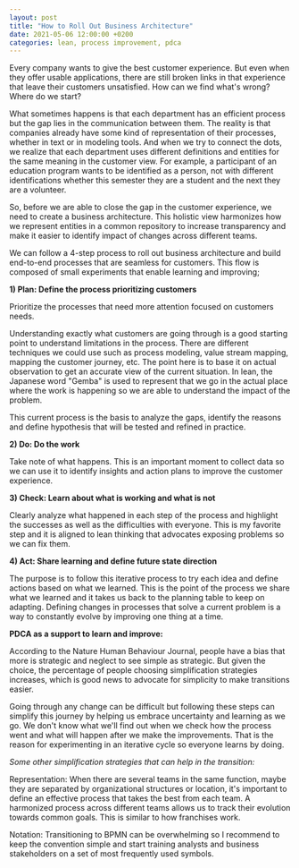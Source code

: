 ```yaml
---
layout: post
title: "How to Roll Out Business Architecture"
date: 2021-05-06 12:00:00 +0200
categories: lean, process improvement, pdca
---
```


Every company wants to give the best customer experience. But even when they offer usable applications, there are still broken links in that experience that leave their customers unsatisfied. How can we find what's wrong? Where do we start?

<!-- more -->

What sometimes happens is that each department has an efficient process but the gap lies in the communication between them. The reality is that companies already have some kind of representation of their processes, whether in text or in modeling tools. And when we try to connect the dots, we realize that each department uses different definitions and entities for the same meaning in the customer view. For example, a participant of an education program wants to be identified as a person, not with different identifications whether this semester they are a student and the next they are a volunteer. 

So, before we are able to close the gap in the customer experience, we need to create a business architecture. This holistic view harmonizes how we represent entities in a common repository to increase transparency and make it easier to identify impact of changes across different teams.

We can follow a 4-step process to roll out business architecture and build end-to-end processes that are seamless for customers. This flow is composed of small experiments that enable learning and improving;

**1) Plan: Define the process prioritizing customers**

Prioritize the processes that need more attention focused on customers needs. 

Understanding exactly what customers are going through is a good starting point to understand limitations in the process. There are different techniques we could use such as process modeling, value stream mapping, mapping the customer journey, etc. The point here is to base it on actual observation to get an accurate view of the current situation. In lean, the Japanese word "Gemba" is used to represent that we go in the actual place where the work is happening so we are able to understand the impact of the problem.

This current process is the basis to analyze the gaps, identify the reasons and define hypothesis that will be tested and refined in practice.

**2) Do: Do the work**

Take note of what happens. This is an important moment to collect data so we can use it to identify insights and action plans to improve the customer experience.

**3) Check: Learn about what is working and what is not**

Clearly analyze what happened in each step of the process and highlight the successes as well as the difficulties with everyone. This is my favorite step and it  is aligned to lean thinking that advocates exposing problems so we can fix them.

**4) Act: Share learning and define future state direction**

The purpose is to follow this iterative process to try each idea and define actions based on what we learned. This is the point of the process we share what we learned and it takes us back to the planning table to keep on adapting. Defining changes in processes that solve a current problem is a way to constantly evolve by improving one thing at a time.

**PDCA as a support to learn and improve:**

According to the Nature Human Behaviour Journal, people have a bias that more is strategic and neglect to see simple as strategic. But given the choice, the percentage of people choosing simplification strategies increases, which is good news to advocate for simplicity to make transitions easier.

Going through any change can be difficult but following these steps can simplify this journey by helping us embrace uncertainty and learning as we go. We don't know what we'll find out when we check how the process went and what will happen after we make the improvements. That is the reason for experimenting in an iterative cycle so everyone learns by doing.

*Some other simplification strategies that can help in the transition:*

Representation: When there are several teams in the same function, maybe they are separated by organizational structures or location, it's important to define an effective process that takes the best from each team. A harmonized process across different teams allows us to track their evolution towards common goals. This is similar to how franchises work. 

Notation: Transitioning to BPMN can be overwhelming so I recommend to keep the convention simple and start training analysts and business stakeholders on a set of most frequently used symbols. 
